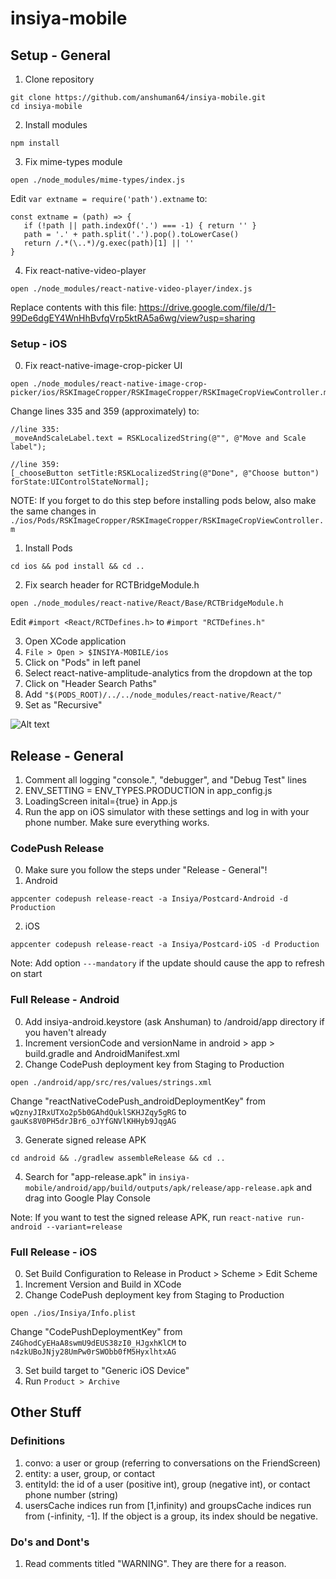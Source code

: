 # insiya-mobile

## Setup - General
1. Clone repository
````
git clone https://github.com/anshuman64/insiya-mobile.git
cd insiya-mobile
````

2. Install modules
````
npm install
````

3. Fix mime-types module
````
open ./node_modules/mime-types/index.js
````
Edit ````var extname = require('path').extname```` to:
````
const extname = (path) => {
   if (!path || path.indexOf('.') === -1) { return '' }
   path = '.' + path.split('.').pop().toLowerCase()
   return /.*(\..*)/g.exec(path)[1] || ''
}
````

4. Fix react-native-video-player
````
open ./node_modules/react-native-video-player/index.js
````
Replace contents with this file: https://drive.google.com/file/d/1-99De6dgEY4WnHhBvfqVrp5ktRA5a6wg/view?usp=sharing

### Setup - iOS
0. Fix react-native-image-crop-picker UI
````
open ./node_modules/react-native-image-crop-picker/ios/RSKImageCropper/RSKImageCropper/RSKImageCropViewController.m
````
Change lines 335 and 359 (approximately) to:
````
//line 335:
_moveAndScaleLabel.text = RSKLocalizedString(@"", @"Move and Scale label");

//line 359:
[_chooseButton setTitle:RSKLocalizedString(@"Done", @"Choose button") forState:UIControlStateNormal];
````
NOTE: If you forget to do this step before installing pods below, also make the same changes in ````./ios/Pods/RSKImageCropper/RSKImageCropper/RSKImageCropViewController.m````

1. Install Pods
````
cd ios && pod install && cd ..
````

2. Fix search header for RCTBridgeModule.h
````
open ./node_modules/react-native/React/Base/RCTBridgeModule.h
````
Edit ````#import <React/RCTDefines.h>```` to ````#import "RCTDefines.h" ````

3. Open XCode application
4. ````File > Open > $INSIYA-MOBILE/ios````
5. Click on "Pods" in left panel
6. Select react-native-amplitude-analytics from the dropdown at the top
7. Click on "Header Search Paths"
8. Add ````"$(PODS_ROOT)/../../node_modules/react-native/React/"````
9. Set as "Recursive"

![Alt text](https://s3.amazonaws.com/insiya-public/XCode_Amplitude_Header_Config.png)


## Release - General
1. Comment all logging "console.", "debugger", and "Debug Test" lines
2. ENV_SETTING = ENV_TYPES.PRODUCTION in app_config.js
3. LoadingScreen inital={true} in App.js
4. Run the app on iOS simulator with these settings and log in with your phone number. Make sure everything works.

### CodePush Release
0. Make sure you follow the steps under "Release - General"!
1. Android
````
appcenter codepush release-react -a Insiya/Postcard-Android -d Production
````

2. iOS
````
appcenter codepush release-react -a Insiya/Postcard-iOS -d Production
````
Note: Add option ````---mandatory```` if the update should cause the app to refresh on start

### Full Release - Android
0. Add insiya-android.keystore (ask Anshuman) to /android/app directory if you haven't already
1. Increment versionCode and versionName in android > app > build.gradle and AndroidManifest.xml
2. Change CodePush deployment key from Staging to Production
````
open ./android/app/src/res/values/strings.xml
````
Change "reactNativeCodePush_androidDeploymentKey" from ````wQznyJIRxUTXo2p5b0GAhdQuklSKHJZqy5gRG```` to ````gauKs8V0PH5drJBr6_oJYfGNVlKHHyb9JqgAG````

3. Generate signed release APK
````
cd android && ./gradlew assembleRelease && cd ..
````
4. Search for "app-release.apk" in ````insiya-mobile/android/app/build/outputs/apk/release/app-release.apk```` and drag into Google Play Console

Note: If you want to test the signed release APK, run ````react-native run-android --variant=release````

### Full Release - iOS
0. Set Build Configuration to Release in Product > Scheme > Edit Scheme
1. Increment Version and Build in XCode
2. Change CodePush deployment key from Staging to Production
````
open ./ios/Insiya/Info.plist
````
Change "CodePushDeploymentKey" from ````Z4GhodCyEHaA8swmU9dEUS38zI0_HJgxhKlCM```` to ````n4zkUBoJNjy28UmPw0rSWObb0fM5HyxlhtxAG````

3. Set build target to "Generic iOS Device"
4. Run ````Product > Archive````


## Other Stuff
### Definitions
1. convo: a user or group (referring to conversations on the FriendScreen)
2. entity: a user, group, or contact
3. entityId: the id of a user (positive int), group (negative int), or contact phone number (string)
3. usersCache indices run from [1,infinity) and groupsCache indices run from (-infinity, -1]. If the object is a group, its index should be negative.

### Do's and Dont's
1. Read comments titled "WARNING". They are there for a reason.
